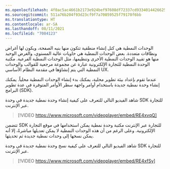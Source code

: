 ```yaml
---
ms.openlocfilehash: 4f0ac5ac4661b2173e924bef97608df72337cd9334014426625a3779390250bb
ms.sourcegitcommit: 511a76b204f93d23cf9f7a70059525f79170f6bb
ms.translationtype: HT
ms.contentlocale: ar-SA
ms.lasthandoff: 08/11/2021
ms.locfileid: "7084123"
---
```

الوحدات النمطية هي كتل إنشاء منطقية تتكون منها بنيه الصفحة، ويكون لها أغراض ونطاقات متعددة. بعض الوحدات النمطية هي حاويات عالية المستوي، والغرض الوحيد منها هو تقييد الوحدات النمطية الأخرى وتنظيمها، مثل الوحدات النمطية الفرعية. مكتبة الوحدة النمطية للتجارة الإلكترونية عبارة عن مجموعة مرجعية للقوالب والوحدات النمطية التي يتم إنشاؤها في مقدمة النظام الأساسي UX.

عندما تقوم بإعداد بيئة تطوير محلية، يمكنك بدء إنشاء الوحدات النمطية محلياً. يمكنك إنشاء وحدة نمطية جديدة باستخدام أوامر واجهة سطر الأوامر المتوفرة في عدة تطوير البرامج (SDK).

شاهد الفيديو التالي للتعرف على كيفية إنشاء وحدة نمطية جديدة في وحدة SDK للتجارة عبر الإنترنت. 

 > [!VIDEO https://www.microsoft.com/videoplayer/embed/RE4xvqQ]
 
تتضمن SDK للتجارة عبر الإنترنت مكتبة وحدة نمطية يمكن استخدامها في موقع التجارة الإلكترونية. وعلى الرغم من أن هذه الوحدات النمطية لا يمكن تعديلها مباشرةً، إلا أنه يمكن نسخها إلى وحدات نمطية جديدة ثم تحديثها.

شاهد الفيديو التالي للتعرف على كيفية نسخ وحدة نمطية جديدة في وحدة SDK للتجارة عبر الإنترنت.  

 > [!VIDEO https://www.microsoft.com/videoplayer/embed/RE4xfSy]
